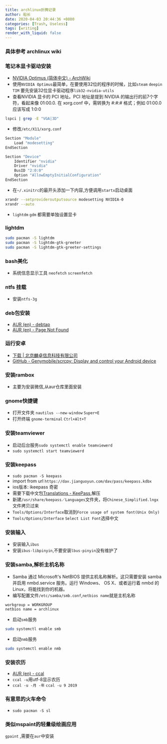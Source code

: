 ```yaml
---
title: archlinux折腾记录
author: 船长
date: 2020-04-03 20:44:36 +0800
categories: [Trash, Useless]
tags: [writing]
render_with_liquid: false
---
```


### 具体参考 archlinux wiki

### 笔记本显卡驱动安装 
* [NVIDIA Optimus (简体中文) - ArchWiki](https://wiki.archlinux.org/index.php/NVIDIA_Optimus_(%E7%AE%80%E4%BD%93%E4%B8%AD%E6%96%87))
* 使用`NVIDIA Optimus`最简单，在要使用32位的程序的时候，比如`steam` `deepin TIM` 要先安装32位显卡驱动程序`lib32-nvidia-utils`
* 查看NVIDIA 显卡的 PCI 地址。PCI 地址是提到 NVIDIA 的输出行的前7个字符，看起来像 01:00.0. 在 xorg.conf 中，需转换为 #:#:# 格式；例如 01:00.0 应该写成 1:0:0
```bash
lspci | grep -E "VGA|3D"
```
* 修改`/etc/X11/xorg.conf`
```bash
Section "Module"
	Load "modesetting"
EndSection

Section "Device"
	Identifier "nvidia"
	Driver "nvidia"
	BusID "2:0:0"
	Option "AllowEmptyInitialConfiguration"
EndSection
```
* 在`~/.xinitrc`的最开头添加一下内容,方便调用`startx`启动桌面
```bash
xrandr --setprovideroutputsource modesetting NVIDIA-0
xrandr --auto
```
* `lightdm` `gdm` 都需要单独设置显卡

### lightdm
```bash
sudo pacman -S lightdm
sudo pacman -S lightdm-gtk-greeter
sudo pacman -S lightdm-gtk-greeter-settings
```

### bash美化
* 系统信息显示工具 `neofetch` `screenfetch`

### ntfs 挂载
* 安装`ntfs-3g`

### deb包安装
* [AUR (en) - debtap](https://aur.archlinux.org/packages/debtap/)
* [AUR (en) - Page Not Found](https://aur.archlinux.org/debtap.git)

### 运行安卓
* [下载 \| 北京麟卓信息科技有限公司](https://www.linzhuotech.com/index.php/home/index/down.html)
* [GitHub - Genymobile/scrcpy: Display and control your Android device](https://github.com/Genymobile/scrcpy)

### 安装rambox 
* 主要为安装微信,从aur仓库里面安装

### gnome快捷键
* 打开文件夹 `nautilus --new-window` `Super+E`
* 打开终端 `gnome-terminal` `Ctrl+Alt+T`

### 安装teamviewer
* 启动后台服务`sudo systemctl enable teamviewerd`
* `sudo systemctl start teamviewerd`

### 安装keepass
* `sudo pacman -S keepass`
* import from url `https://dav.jianguoyun.com/dav/pass/keepass.kdbx`
* ios版本: ikeepass 奇密
* 需要下载中文包[Translations - KeePass](https://keepass.info/translations.html),解压
* 新建`/usr/share/keepass／Languages`文件夹，将`Chinese_Simplified.lngx`文件拷贝过来
* `Tools/Options/Interface`取消到`Force usage of system font(Unix Only)`
* `Tools/Options/Interface` `Select List Font`选择中文

### 安装输入
* 安装输入`ibus`
* 安装`ibus-libpinyin`,不要安装`lbus-pinyin`没有维护了

### 安装samba,解析主机名称
* Samba 通过 Microsoft's NetBIOS 提供主机名称解析。这只需要安装 samba 并启用 nmbd.service 服务。运行 Windows、 OS X、或者运行着 nmbd 的 Linux，将能找到你的机器。
* 编写配置文件`/etc/samba/smb.conf`,`netbios name`就是主机名称
```bash
workgroup = WORKGROUP
netbios name = archlinux
```
* 启动`smb`服务
```bash
sudo systemctl enable smb
```
* 启动`nmb`服务
```bash
sudo systemctl enable nmb
```

### 安装农历
* [AUR (en) - ccal](https://aur.archlinux.org/packages/ccal/)
* `ccal -u`用utf-8显示农历
* `ccal -u -月 -年` `ccal -u 9 2019`

### 有意思的火车命令
* `sudo pacman -S sl`

### 类似mspaint的轻量级绘画应用
`gpaint` ,需要在`aur`中安装